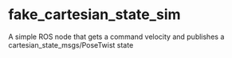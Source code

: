 # fake_cartesian_state_sim
A simple ROS node that gets a command velocity and publishes a cartesian_state_msgs/PoseTwist state
